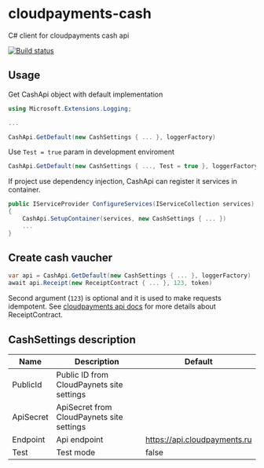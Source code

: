 # cloudpayments-cash
C# client for cloudpayments cash api

[![Build status](https://ci.appveyor.com/api/projects/status/1rrw11v9sw3cftj8/branch/master?svg=true)](https://ci.appveyor.com/project/itgloballlc/cloudpayments-cash/branch/master)

## Usage
Get CashApi object with default implementation
```csharp
using Microsoft.Extensions.Logging;

...

CashApi.GetDefault(new CashSettings { ... }, loggerFactory)
```

Use `Test = true` param in development enviroment
```csharp
CashApi.GetDefault(new CashSettings { ..., Test = true }, loggerFactory)
```

If project use dependency injection, CashApi can register it services in container.
```csharp
public IServiceProvider ConfigureServices(IServiceCollection services)
{
    CashApi.SetupContainer(services, new CashSettings { ... })
    ...
}
```

## Create cash vaucher
```csharp
var api = CashApi.GetDefault(new CashSettings { ... }, loggerFactory)
await api.Receipt(new ReceiptContract { ... }, 123, token)
``` 
Second argument (`123`) is optional and it is used to make requests idempotent.
See [cloudpayments api docs](https://cloudpayments.ru/docs/api/kassa) for more details about ReceiptContract.  

## CashSettings description

| Name | Description | Default |
|-----|-----|-----|
| PublicId | Public ID from CloudPaynets site settings | |
| ApiSecret | ApiSecret from CloudPaynets site settings | |
| Endpoint | Api endpoint | https://api.cloudpayments.ru |
| Test | Test mode | false |




